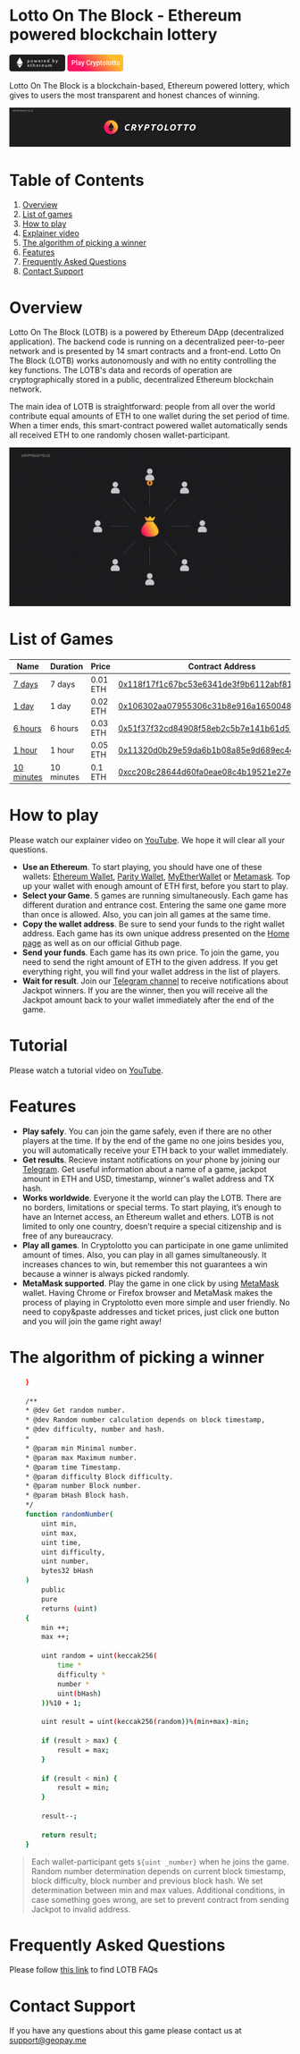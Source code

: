 # Lotto On The Block - Ethereum powered blockchain lottery

[![N|Solid](https://github.com/cryptolotto/Cryptolotto/blob/master/images/Powered%20by%20ETH.png?raw=true)](https://www.ethereum.org) [![N|Solid](https://github.com/cryptolotto/Cryptolotto/blob/master/images/Play%20Cryptolotto.png?raw=true)](https://cryptolotto.cc)

Lotto On The Block is a blockchain-based, Ethereum powered lottery, which gives to users the most transparent and honest chances of winning.

![Cryptolotto_banner](https://github.com/Cryptolotto/Cryptolotto/blob/master/images/Bitcointalk%20banner.png?raw=true)
# Table of Contents
1. [Overview](#overview)
2. [List of games](#list-of-games)
3. [How to play](#how-to-play)
4. [Explainer video](#explainer-video)
5. [The algorithm of picking a winner](#the-algorithm-of-picking-a-winner)
6. [Features](#features)
7. [Frequently Asked Questions](#frequently-asked-questions)
8. [Contact Support](#contact-support)

# Overview
Lotto On The Block (LOTB) is a powered by Ethereum DApp (decentralized application). The backend code is running on a decentralized peer-to-peer network and is presented by 14 smart contracts and a front-end. Lotto On The Block (LOTB) works autonomously and with no entity controlling the key functions. The LOTB's data and records of operation are cryptographically stored in a public, decentralized Ethereum blockchain network.

The main idea of LOTB is straightforward: people from all over the world contribute equal amounts of ETH to one wallet during the set period of time. When a timer ends, this smart-contract powered wallet automatically sends all received ETH to one randomly chosen wallet-participant.

![Cryptolotto_demo](https://github.com/Cryptolotto/Cryptolotto/blob/master/images/Github%20demo.gif?raw=true)

# List of Games
| Name | Duration | Price |Contract Address |
| ------ | ------ | ------ | ------ |
| [7 days](https://www.cryptolotto.cc/en/7d) | 7 days | 0.01 ETH |[0x118f17f1c67bc53e6341de3f9b6112abf81505f0](https://etherscan.io/address/0x118f17f1c67bc53e6341de3f9b6112abf81505f0)|
| [1 day](https://www.cryptolotto.cc/en/1d) | 1 day | 0.02 ETH |[0x106302aa07955306c31b8e916a16500482016ec2](https://etherscan.io/address/0x106302aa07955306c31b8e916a16500482016ec2)|
| [6 hours](https://www.cryptolotto.cc/en/6h) | 6 hours | 0.03 ETH |[0x51f37f32cd84908f58eb2c5b7e141b61d5774f0a](https://etherscan.io/address/0x51f37f32cd84908f58eb2c5b7e141b61d5774f0a)|
| [1 hour](https://www.cryptolotto.cc/en/1h) | 1 hour | 0.05 ETH |[0x11320d0b29e59da6b1b08a85e9d689ec4ed42e6c](https://etherscan.io/address/0x11320d0b29e59da6b1b08a85e9d689ec4ed42e6c)|
| [10 minutes](https://www.cryptolotto.cc/en/10m)  | 10 minutes | 0.1 ETH |[0xcc208c28644d60fa0eae08c4b19521e27ebcddfa](https://etherscan.io/address/0xcc208c28644d60fa0eae08c4b19521e27ebcddfa)|


# How to play

Please watch our explainer video on [YouTube](https://www.youtube.com/watch?v=PyrtCXVUkTA). We hope it will clear all your questions.

  - **Use an Ethereum**. To start playing, you should have one of these wallets: [Ethereum Wallet](https://github.com/ethereum/mist/releases), [Parity Wallet](https://www.parity.io), [MyEtherWallet](https://www.myetherwallet.com) or [Metamask](https://metamask.io). Top up your wallet with enough amount of ETH first, before you start to play.
  - **Select your Game**. 5 games are running simultaneously. Each game has different duration and entrance cost. Entering the same one game more than once  is allowed. Also, you can join all games at the same time.
  - **Copy the wallet address**. Be sure to send your funds to the right wallet address. Each game has its own unique address presented on the [Home page](https://cryptolotto.cc) as well as on our official Github page.
  - **Send your funds**. Each game has its own price. To join the game, you need to send the right amount of ETH to the given address. If you get everything right, you will find your wallet address in the list of players.
  - **Wait for result**. Join our [Telegram channel](https://t.me/cryptolottoresults) to receive notifications about Jackpot winners. If you are the winner, then you will receive all the Jackpot amount back to your wallet immediately after the end of the game.

# Tutorial 
Please watch a tutorial video on [YouTube](https://www.youtube.com/watch?v=PyrtCXVUkTA). 

# Features
  - **Play safely**. You can join the game safely, even if there are no other players at the time. If by the end of the game no one joins besides you, you will automatically receive your ETH back to your wallet immediately.
  - **Get results**. Recieve instant notifications on your phone by joining our [Telegram](https://www.t.me/lotb). Get useful information about a name of a game, jackpot amount in ETH and USD, timestamp, winner's wallet address and TX hash.
  - **Works worldwide**. Everyone it the world can play the LOTB. There are no borders, limitations or special terms. To start playing, it’s enough to have an Internet access, an Ethereum wallet and ethers. LOTB is not limited to only one country, doesn’t require a special citizenship and is free of any bureaucracy.
  - **Play all games**. In Cryptolotto you can participate in one game unlimited amount of times. Also, you can play in all games simultaneously. It increases chances to win, but remember this not guarantees a win because a winner is always picked randomly. 
  - **MetaMask supported**. Play the game in one click by using [MetaMask](https://metamask.io) wallet. Having Chrome or Firefox browser and MetaMask makes the process of playing in Cryptolotto even more simple and user friendly. No need to copy&paste addresses and ticket prices, just click one button and you will join the game right away!   

# The algorithm of picking a winner

```sh
    }
    
    /**
    * @dev Get random number.
    * @dev Random number calculation depends on block timestamp,
    * @dev difficulty, number and hash.
    *
    * @param min Minimal number.
    * @param max Maximum number.
    * @param time Timestamp.
    * @param difficulty Block difficulty.
    * @param number Block number.
    * @param bHash Block hash.
    */
    function randomNumber(
        uint min,
        uint max,
        uint time,
        uint difficulty,
        uint number,
        bytes32 bHash
    ) 
        public 
        pure 
        returns (uint) 
    {
        min ++;
        max ++;

        uint random = uint(keccak256(
            time * 
            difficulty * 
            number *
            uint(bHash)
        ))%10 + 1;
       
        uint result = uint(keccak256(random))%(min+max)-min;
        
        if (result > max) {
            result = max;
        }
        
        if (result < min) {
            result = min;
        }
        
        result--;

        return result;
    }
```
> Each wallet-participant gets `${uint _number}` when he joins the game. Random number determination depends on current block timestamp, block difficulty, block number and previous block hash. We set determination between min and max values. Additional conditions, in case something goes wrong, are set to prevent contract from sending Jackpot to invalid address.  

# Frequently Asked Questions
Please follow [this link](lotb.xyz/en/faq) to find LOTB FAQs

# Contact Support
If you have any questions about this game please contact us at support@geopay.me

